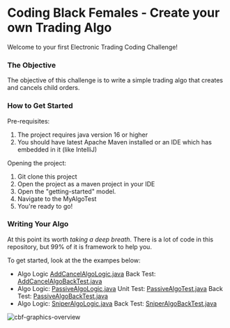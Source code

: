 # Coding Black Females - Create your own Trading Algo

Welcome to your first Electronic Trading Coding Challenge!

### The Objective

The objective of this challenge is to write a simple trading algo that creates and cancels child orders. 

### How to Get Started

Pre-requisites: 

1. The project requires java version 16 or higher
2. You should have latest Apache Maven installed or an IDE which has embedded in it (like IntelliJ)

Opening the project: 

1. Git clone this project
2. Open the project as a maven project in your IDE
3. Open the "getting-started" model.
4. Navigate to the MyAlgoTest
5. You're ready to go!

### Writing Your Algo

At this point its worth *taking a deep breath*. There is a lot of code in this repository, but 99% of it is framework to help you. 

To get started, look at the the exampes below: 

* Algo Logic [AddCancelAlgoLogic.java](https://github.com/chrisjstevo/codingblackfemales/blob/main/algo-coding-exercise/algo/src/main/java/codingblackfemales/algo/AddCancelAlgoLogic.java) Back Test: [AddCancelAlgoBackTest.java](https://github.com/chrisjstevo/codingblackfemales/blob/main/algo-coding-exercise/backtest/src/test/java/codingblackfemales/backtest/AddCancelAlgoBackTest.java)
* Algo Logic: [PassiveAlgoLogic.java](https://github.com/chrisjstevo/codingblackfemales/blob/main/algo-coding-exercise/algo/src/main/java/codingblackfemales/algo/PassiveAlgoLogic.java) Unit Test: [PassiveAlgoTest.java](https://github.com/chrisjstevo/codingblackfemales/blob/main/algo-coding-exercise/algo/src/test/java/codingblackfemales/algo/PassiveAlgoTest.java) Back Test: [PassiveAlgoBackTest.java](https://github.com/chrisjstevo/codingblackfemales/blob/main/algo-coding-exercise/backtest/src/test/java/codingblackfemales/backtest/PassiveAlgoBackTest.java)
* Algo Logic: [SniperAlgoLogic.java](https://github.com/chrisjstevo/codingblackfemales/blob/main/algo-coding-exercise/algo/src/main/java/codingblackfemales/algo/SniperAlgoLogic.java) Back Test: [SniperAlgoBackTest.java](https://github.com/chrisjstevo/codingblackfemales/blob/main/algo-coding-exercise/backtest/src/test/java/codingblackfemales/backtest/SniperAlgoBackTest.java)



![cbf-graphics-overview](https://github.com/chrisjstevo/codingblackfemales/assets/17289809/f9a27f2a-5c9b-4b9e-bbea-762a6a144868)
